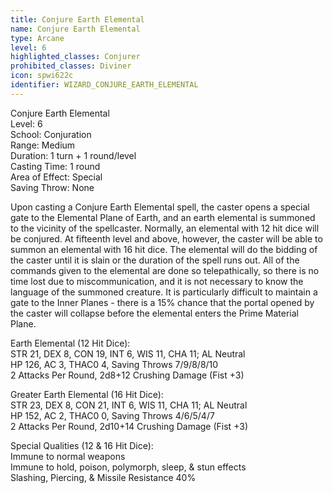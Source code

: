 ```yaml
---
title: Conjure Earth Elemental
name: Conjure Earth Elemental
type: Arcane
level: 6
highlighted_classes: Conjurer
prohibited_classes: Diviner
icon: spwi622c
identifier: WIZARD_CONJURE_EARTH_ELEMENTAL
---
```

Conjure Earth Elemental  
Level: 6  
School: Conjuration  
Range: Medium  
Duration: 1 turn + 1 round/level  
Casting Time: 1 round  
Area of Effect: Special  
Saving Throw: None  
  
Upon casting a Conjure Earth Elemental spell, the caster opens a special gate to the Elemental Plane of Earth, and an earth elemental is summoned to the vicinity of the spellcaster. Normally, an elemental with 12 hit dice will be conjured. At fifteenth level and above, however, the caster will be able to summon an elemental with 16 hit dice. The elemental will do the bidding of the caster until it is slain or the duration of the spell runs out. All of the commands given to the elemental are done so telepathically, so there is no time lost due to miscommunication, and it is not necessary to know the language of the summoned creature. It is particularly difficult to maintain a gate to the Inner Planes - there is a 15% chance that the portal opened by the caster will collapse before the elemental enters the Prime Material Plane.  
  
Earth Elemental (12 Hit Dice):  
STR 21, DEX 8, CON 19, INT 6, WIS 11, CHA 11;  AL Neutral  
HP 126, AC 3, THAC0 4, Saving Throws 7/9/8/8/10  
2 Attacks Per Round, 2d8+12 Crushing Damage (Fist +3)  
  
Greater Earth Elemental (16 Hit Dice):  
STR 23, DEX 8, CON 21, INT 6, WIS 11, CHA 11;  AL Neutral  
HP 152, AC 2, THAC0 0, Saving Throws 4/6/5/4/7  
2 Attacks Per Round, 2d10+14 Crushing Damage (Fist +3)  
  
Special Qualities (12 &amp; 16 Hit Dice):  
Immune to normal weapons  
Immune to hold, poison, polymorph, sleep, &amp; stun effects  
Slashing, Piercing, &amp; Missile Resistance 40%  

